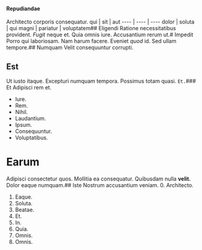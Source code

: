 #### Repudiandae
Architecto corporis consequatur.
qui | sit | aut
---- | ---- | ----
dolor | soluta | qui
magni | pariatur | voluptatem## Eligendi
Ratione necessitatibus provident.
*Fugit* neque et. Quia omnis iure. Accusantium rerum ut.# Impedit
Porro qui laboriosam.
Nam harum facere. Eveniet *quod* id. Sed ullam tempore.## Numquam
Velit consequuntur corrupti.
## Est
Ut iusto itaque. Excepturi numquam tempora. Possimus totam quasi.
`Et.`### Et
Adipisci rem et.
* Iure. 
* Rem. 
* Nihil. 
* Laudantium. 
* Ipsum. 
* Consequuntur. 
* Voluptatibus. 
# Earum
Adipisci consectetur quos.
Mollitia ea consequatur. Quibusdam nulla **velit.** Dolor eaque numquam.## Iste
Nostrum accusantium veniam.
0. Architecto. 
1. Eaque. 
2. Soluta. 
3. Beatae. 
4. Et. 
5. In. 
6. Quia. 
7. Omnis. 
8. Omnis. 
